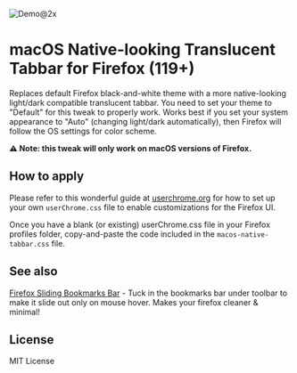 ![Demo@2x](https://user-images.githubusercontent.com/2870726/152635538-87dcfe70-bcf8-421d-92a5-23e68a408db7.png)


# macOS Native-looking Translucent Tabbar for Firefox (119+)

Replaces default Firefox black-and-white theme with a more native-looking light/dark compatible translucent tabbar.
You need to set your theme to "Default" for this tweak to properly work. Works best if you set your system appearance to "Auto" (changing light/dark automatically), then Firefox will follow the OS settings for color scheme.

**⚠️ Note: this tweak will only work on macOS versions of Firefox.**

## How to apply

Please refer to this wonderful guide at [userchrome.org](https://www.userchrome.org/how-create-userchrome-css.html) for how to set up your own `userChrome.css` file to enable customizations for the Firefox UI.

Once you have a blank (or existing) userChrome.css file in your Firefox profiles folder, copy-and-paste the code included in the `macos-native-tabbar.css` file. 

## See also
[Firefox Sliding Bookmarks Bar](https://github.com/zvuc/firefox-sliding-bookmarks-bar/) - Tuck in the bookmarks bar under toolbar to make it slide out only on mouse hover. Makes your firefox cleaner & minimal!

## License
MIT License
